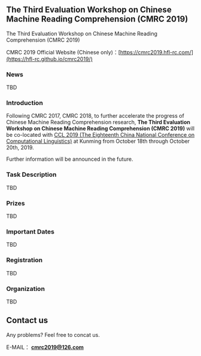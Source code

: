 ## The Third Evaluation Workshop on Chinese Machine Reading Comprehension (CMRC 2019)
The Third Evaluation Workshop on Chinese Machine Reading Comprehension (CMRC 2019)

CMRC 2019 Official Website (Chinese only)：[https://cmrc2019.hfl-rc.com/](https://hfl-rc.github.io/cmrc2019/)

### News
TBD

### Introduction
Following CMRC 2017, CMRC 2018, to further accelerate the progress of Chinese Machine Reading Comprehension research, **The Third Evaluation Workshop on Chinese Machine Reading Comprehension (CMRC 2019)** will be co-located with [CCL 2019 (The Eighteenth China National Conference on Computational Linguistics)](http://cips-cl.org/static/CCL2019/index.html) at Kunming from October 18th through October 20th, 2019.

Further information will be announced in the future.


### Task Description
TBD


### Prizes
TBD


### Important Dates
TBD


### Registration 
TBD


### Organization
TBD


## Contact us
Any problems? Feel free to concat us.

E-MAIL： **[cmrc2019@126.com](mailto:cmrc2019@126.com)**

